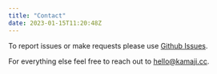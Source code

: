 ```yaml
---
title: "Contact"
date: 2023-01-15T11:20:48Z
---
```


To report issues or make requests please use [Github Issues](https://github.com/iley/kamaji/issues).

For everything else feel free to reach out to [hello@kamaji.cc](mailto:hello@kamaji.cc).

